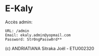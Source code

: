 # E-Kaly #

Accès admin:
```
URL: /admin
Email: ekaly.admin@yopmail.com 
Password: Str0ngPassw0rd**
```
(c) ANDRIATIANA Sitraka Joël - ETU002320
